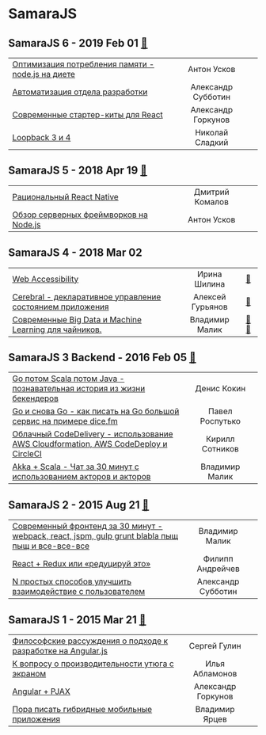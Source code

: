 # SamaraJS

## SamaraJS 6 - 2019 Feb 01 [:movie_camera:](https:&#x2F;&#x2F;www.youtube.com&#x2F;playlist?list&#x3D;PL2Zizi6hGuLk9b7GMujGinU2eWoP-zwGP)
| | | |
| --- | :---: | --- |
| [Оптимизация потребления памяти - node.js на диете](https:&#x2F;&#x2F;www.youtube.com&#x2F;watch?v&#x3D;aciQ5zhxJiU)  | Антон Усков |    |
| [Автоматизация отдела разработки](https:&#x2F;&#x2F;www.youtube.com&#x2F;watch?v&#x3D;-2VQoEv9zt4)  | Александр Субботин |    |
| [Современные стартер-киты для React](https:&#x2F;&#x2F;www.youtube.com&#x2F;watch?v&#x3D;BFzuYPNUkCA)  | Александр Горкунов |    |
| [Loopback 3 и 4](https:&#x2F;&#x2F;www.youtube.com&#x2F;watch?v&#x3D;cAz_VeqJy78)  | Николай Сладкий |    |
## SamaraJS 5 - 2018 Apr 19 [:movie_camera:](https:&#x2F;&#x2F;www.youtube.com&#x2F;playlist?list&#x3D;PL2Zizi6hGuLkUueKdKcAyR1QBzCMcwyK5)
| | | |
| --- | :---: | --- |
| [Рациональный React Native](https:&#x2F;&#x2F;www.youtube.com&#x2F;watch?v&#x3D;HZJxgf-30-E)  | Дмитрий Комалов |    |
| [Обзор серверных фреймворков на Node.js](https:&#x2F;&#x2F;www.youtube.com&#x2F;watch?v&#x3D;YzYuQMo89fQ)  | Антон Усков |    |
## SamaraJS 4 - 2018 Mar 02 
| | | |
| --- | :---: | --- |
| [Web Accessibility](https:&#x2F;&#x2F;youtu.be&#x2F;mXLqpKnbaLs)  | Ирина Шилина | [:notebook:](https:&#x2F;&#x2F;vk.com&#x2F;doc3150028_460615461?hash&#x3D;4b73130f71dfd39e05&amp;dl&#x3D;eeb58c2f4be12bc7be)   |
| [Cerebral - декларативное управление состоянием приложения](https:&#x2F;&#x2F;youtu.be&#x2F;BGF3waLMt_w)  | Алексей Гурьянов | [:notebook:](https:&#x2F;&#x2F;vk.com&#x2F;doc3150028_460615458?hash&#x3D;f3d69495debfe95fa4&amp;dl&#x3D;fab3aacb21fc354b03)   |
| [Современные Big Data и Machine Learning для чайников.](https:&#x2F;&#x2F;youtu.be&#x2F;DKc2lhbXzZg)  | Владимир Малик | [:notebook:](https:&#x2F;&#x2F;vk.com&#x2F;doc3150028_460615454?hash&#x3D;ae2cc2c06905583121&amp;dl&#x3D;b90cabf4b35409b412,https:&#x2F;&#x2F;vk.com&#x2F;doc3150028_460615427?hash&#x3D;942bc1f31c99063fb3&amp;dl&#x3D;edfbdcc459995103f0)[:notebook:](https:&#x2F;&#x2F;vk.com&#x2F;doc3150028_460615454?hash&#x3D;ae2cc2c06905583121&amp;dl&#x3D;b90cabf4b35409b412,https:&#x2F;&#x2F;vk.com&#x2F;doc3150028_460615427?hash&#x3D;942bc1f31c99063fb3&amp;dl&#x3D;edfbdcc459995103f0)   |
## SamaraJS 3 Backend - 2016 Feb 05 [:movie_camera:](https:&#x2F;&#x2F;www.youtube.com&#x2F;playlist?list&#x3D;PL2Zizi6hGuLlx7IAZR8OuLIrJWSfrYget)
| | | |
| --- | :---: | --- |
| [Go потом Scala потом Java - познавательная история из жизни бекендеров](https:&#x2F;&#x2F;www.youtube.com&#x2F;watch?v&#x3D;ZOWWVLEbSkM)  | Денис Кокин |    |
| [Go и снова Go - как писать на Go  большой сервис на примере dice.fm](https:&#x2F;&#x2F;www.youtube.com&#x2F;watch?v&#x3D;kFdNrL6T1qQ)  | Павел Роспутько |    |
| [Облачный CodeDelivery - использование AWS Cloudformation, AWS CodeDeploy и CircleCI](https:&#x2F;&#x2F;www.youtube.com&#x2F;watch?v&#x3D;_yO_nJ-EHek)  | Кирилл Сотников |    |
| [Akka + Scala - Чат за 30 минут с использованием акторов и акторов](https:&#x2F;&#x2F;www.youtube.com&#x2F;watch?v&#x3D;I356xccMQq0)  | Владимир Малик |    |
## SamaraJS 2 - 2015 Aug 21 [:movie_camera:](https:&#x2F;&#x2F;www.youtube.com&#x2F;playlist?list&#x3D;PL2Zizi6hGuLn69YILHAZ_F6n2PjsqIxap)
| | | |
| --- | :---: | --- |
| [Современный фронтенд за 30 минут - webpack, react, jspm, gulp grunt blabla пыщ пыщ и все-все-все](https:&#x2F;&#x2F;www.youtube.com&#x2F;watch?v&#x3D;F6-6SjPJRZs)  | Владимир Малик |    |
| [React + Redux или «редуцируй это»](https:&#x2F;&#x2F;www.youtube.com&#x2F;watch?v&#x3D;X4OEFOaP46g)  | Филипп Андрейчев |    |
| [N простых способов  улучшить взаимодействие с пользователем](https:&#x2F;&#x2F;www.youtube.com&#x2F;watch?v&#x3D;IDgr3jJII3Q)  | Александр Субботин |    |
## SamaraJS 1 - 2015 Mar 21 [:movie_camera:](https:&#x2F;&#x2F;www.youtube.com&#x2F;playlist?list&#x3D;PL2Zizi6hGuLlbUoaGsYXxXtve9JxhDM9e)
| | | |
| --- | :---: | --- |
| [Философские рассуждения о подходе к разработке на Angular.js](https:&#x2F;&#x2F;www.youtube.com&#x2F;watch?v&#x3D;si_z_aCszC8)  | Cергей Гулин |    |
| [К вопросу о производительности утюга с экраном](https:&#x2F;&#x2F;www.youtube.com&#x2F;watch?v&#x3D;W9tSqfqA2zU)  | Илья Абламонов |    |
| [Angular + PJAX](https:&#x2F;&#x2F;www.youtube.com&#x2F;watch?v&#x3D;smz3QIlpCc4)  | Александр Горкунов |    |
| [Пора писать гибридные мобильные приложения](https:&#x2F;&#x2F;www.youtube.com&#x2F;watch?v&#x3D;YfkIfg-lAy0)  | Владимир Ярцев |    |
